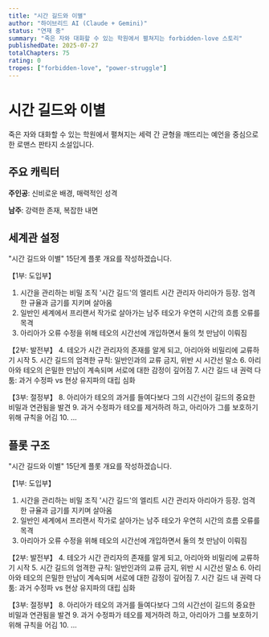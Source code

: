 ```yaml
---
title: "시간 길드와 이별"
author: "하이브리드 AI (Claude + Gemini)"
status: "연재 중"
summary: "죽은 자와 대화할 수 있는 학원에서 펼쳐지는 forbidden-love 스토리"
publishedDate: 2025-07-27
totalChapters: 75
rating: 0
tropes: ["forbidden-love", "power-struggle"]
---
```


# 시간 길드와 이별

죽은 자와 대화할 수 있는 학원에서 펼쳐지는 세력 간 균형을 깨뜨리는 예언을 중심으로 한 로맨스 판타지 소설입니다.

## 주요 캐릭터

**주인공**: 신비로운 배경, 매력적인 성격

**남주**: 강력한 존재, 복잡한 내면

## 세계관 설정
"시간 길드와 이별" 15단계 플롯 개요를 작성하겠습니다.

【1부: 도입부】
1. 시간을 관리하는 비밀 조직 '시간 길드'의 엘리트 시간 관리자 아리아가 등장. 엄격한 규율과 금기를 지키며 살아옴
2. 일반인 세계에서 프리랜서 작가로 살아가는 남주 테오가 우연히 시간의 흐름 오류를 목격
3. 아리아가 오류 수정을 위해 테오의 시간선에 개입하면서 둘의 첫 만남이 이뤄짐

【2부: 발전부】
4. 테오가 시간 관리자의 존재를 알게 되고, 아리아와 비밀리에 교류하기 시작
5. 시간 길드의 엄격한 규칙: 일반인과의 교류 금지, 위반 시 시간선 말소
6. 아리아와 테오의 은밀한 만남이 계속되며 서로에 대한 감정이 깊어짐
7. 시간 길드 내 권력 다툼: 과거 수정파 vs 현상 유지파의 대립 심화

【3부: 절정부】
8. 아리아가 테오의 과거를 들여다보다 그의 시간선이 길드의 중요한 비밀과 연관됨을 발견
9. 과거 수정파가 테오를 제거하려 하고, 아리아가 그를 보호하기 위해 규칙을 어김
10. ...

## 플롯 구조
"시간 길드와 이별" 15단계 플롯 개요를 작성하겠습니다.

【1부: 도입부】
1. 시간을 관리하는 비밀 조직 '시간 길드'의 엘리트 시간 관리자 아리아가 등장. 엄격한 규율과 금기를 지키며 살아옴
2. 일반인 세계에서 프리랜서 작가로 살아가는 남주 테오가 우연히 시간의 흐름 오류를 목격
3. 아리아가 오류 수정을 위해 테오의 시간선에 개입하면서 둘의 첫 만남이 이뤄짐

【2부: 발전부】
4. 테오가 시간 관리자의 존재를 알게 되고, 아리아와 비밀리에 교류하기 시작
5. 시간 길드의 엄격한 규칙: 일반인과의 교류 금지, 위반 시 시간선 말소
6. 아리아와 테오의 은밀한 만남이 계속되며 서로에 대한 감정이 깊어짐
7. 시간 길드 내 권력 다툼: 과거 수정파 vs 현상 유지파의 대립 심화

【3부: 절정부】
8. 아리아가 테오의 과거를 들여다보다 그의 시간선이 길드의 중요한 비밀과 연관됨을 발견
9. 과거 수정파가 테오를 제거하려 하고, 아리아가 그를 보호하기 위해 규칙을 어김
10. ...